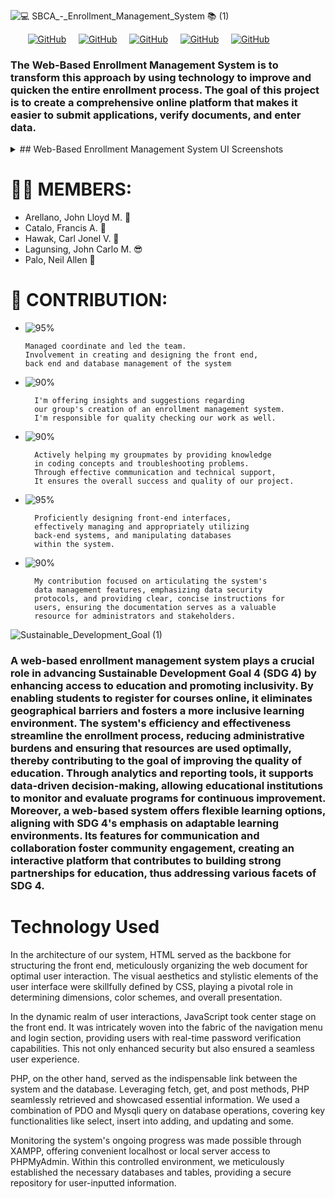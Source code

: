 ![💻 SBCA_-_Enrollment_Management_System 📚 (1)](https://github.com/Catalo21/sbcaEMS/assets/96164347/db18c2c7-93c8-4862-95b2-09250a89abc5)

&nbsp; &nbsp; &nbsp; &nbsp;[![GitHub](https://img.shields.io/badge/GitHub-jlarellano05-black?style=flat&logo=github)](https://github.com/jlarellano05) &nbsp; &nbsp; [![GitHub](https://img.shields.io/badge/GitHub-Catalo21-black?style=flat&logo=github)](https://github.com/Catalo21) &nbsp; &nbsp; [![GitHub](https://img.shields.io/badge/GitHub-crljnl-black?style=flat&logo=github)](https://github.com/crljnl) &nbsp; &nbsp; [![GitHub](https://img.shields.io/badge/GitHub-JohnCarloLagunsing-black?style=flat&logo=github)](https://github.com/JohnCarloLagunsing) &nbsp; &nbsp; [![GitHub](https://img.shields.io/badge/GitHub-NeilAllenn-black?style=flat&logo=github)](https://github.com/NeilAllenn)

### The Web-Based Enrollment Management System is to transform this approach by using technology to improve and quicken the entire enrollment process. The goal of this project is to create a comprehensive online platform that makes it easier to submit applications, verify documents, and enter data.

<details>
  <summary>## Web-Based Enrollment Management System UI Screenshots</summary>
  
  ### Home Page
  ![Screenshot 2023-12-06 195328](https://github.com/Catalo21/sbcaEMS/assets/96164347/812bc793-f191-459e-882b-fcaa369964aa)

  ### Enrollment Form
  ![Screenshot 2023-12-06 224710](https://github.com/Catalo21/sbcaEMS/assets/96164347/b35c1936-4512-48c7-b766-bc26d56805bb)

  ### Login Page
  ![Screenshot 2023-12-06 195415](https://github.com/Catalo21/sbcaEMS/assets/96164347/6c4b4998-9ec5-47ee-a007-b071abef21a6)

  ### Student Lists Page
  ![Screenshot 2023-12-06 195452](https://github.com/Catalo21/sbcaEMS/assets/96164347/d34153c3-3125-4073-9d47-901a21277544)

  ### Archive Page
  ![Screenshot 2023-12-06 195517](https://github.com/Catalo21/sbcaEMS/assets/96164347/31891c52-070f-4e35-9633-9635da3cff28)

  ### Registration Page
  ![Screenshot 2023-12-06 195533](https://github.com/Catalo21/sbcaEMS/assets/96164347/51b6bc26-f480-4196-970d-ca24dafc8f8d)

  ### Student Profile Page
  ![Screenshot 2023-12-06 195712](https://github.com/Catalo21/sbcaEMS/assets/96164347/5934942c-6149-4b35-bdb1-dba548c40e5f)

  ### Change Password Page
  ![Screenshot 2023-12-06 195732](https://github.com/Catalo21/sbcaEMS/assets/96164347/9988a022-5c88-44e4-97cd-67eb03d8fefa)

</details>

# 🙋‍♂️ MEMBERS: 
- Arellano, John Lloyd M. 🥵   
- Catalo, Francis A. 🤤
- Hawak, Carl Jonel V. 🤑        
- Lagunsing, John Carlo M. 😎
- Palo, Neil Allen 🤪
  

# 🤝 CONTRIBUTION: 
  - ![95%](https://progress-bar.dev/95?title=Arellano)

        Managed coordinate and led the team.
        Involvement in creating and designing the front end,
        back end and database management of the system  
- ![90%](https://progress-bar.dev/90?title=Catalo)

        I'm offering insights and suggestions regarding
        our group's creation of an enrollment management system.
        I'm responsible for quality checking our work as well.
- ![90%](https://progress-bar.dev/90?title=Hawak)

        Actively helping my groupmates by providing knowledge
        in coding concepts and troubleshooting problems.
        Through effective communication and technical support,
        It ensures the overall success and quality of our project.
- ![95%](https://progress-bar.dev/95?title=Lagunsing)

        Proficiently designing front-end interfaces,
        effectively managing and appropriately utilizing
        back-end systems, and manipulating databases
        within the system.
- ![90%](https://progress-bar.dev/90?title=Palo)

        My contribution focused on articulating the system's
        data management features, emphasizing data security
        protocols, and providing clear, concise instructions for
        users, ensuring the documentation serves as a valuable
        resource for administrators and stakeholders.

![Sustainable_Development_Goal (1)](https://github.com/Catalo21/sbcaEMS/assets/96164347/8177b3f3-ac65-4ab1-8cac-ae630a83dc35)

### A web-based enrollment management system plays a crucial role in advancing Sustainable Development Goal 4 (SDG 4) by enhancing access to education and promoting inclusivity. By enabling students to register for courses online, it eliminates geographical barriers and fosters a more inclusive learning environment. The system's efficiency and effectiveness streamline the enrollment process, reducing administrative burdens and ensuring that resources are used optimally, thereby contributing to the goal of improving the quality of education. Through analytics and reporting tools, it supports data-driven decision-making, allowing educational institutions to monitor and evaluate programs for continuous improvement. Moreover, a web-based system offers flexible learning options, aligning with SDG 4's emphasis on adaptable learning environments. Its features for communication and collaboration foster community engagement, creating an interactive platform that contributes to building strong partnerships for education, thus addressing various facets of SDG 4.

# Technology Used

In the architecture of our system, HTML served as the backbone for structuring the front end, meticulously organizing the web document for optimal user interaction. The visual aesthetics and stylistic elements of the user interface were skillfully defined by CSS, playing a pivotal role in determining dimensions, color schemes, and overall presentation.

In the dynamic realm of user interactions, JavaScript took center stage on the front end. It was intricately woven into the fabric of the navigation menu and login section, providing users with real-time password verification capabilities. This not only enhanced security but also ensured a seamless user experience.

PHP, on the other hand, served as the indispensable link between the system and the database. Leveraging fetch, get, and post methods, PHP seamlessly retrieved and showcased essential information. We used a combination of PDO and Mysqli query on database operations, covering key functionalities like select, insert into adding, and updating and some.

Monitoring the system's ongoing progress was made possible through XAMPP, offering convenient localhost or local server access to PHPMyAdmin. Within this controlled environment, we meticulously established the necessary databases and tables, providing a secure repository for user-inputted information.




